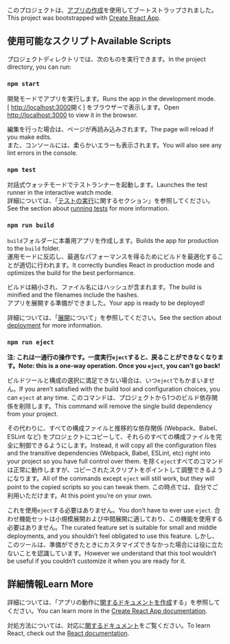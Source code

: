 <span data-ttu-id="cdc18-101">このプロジェクトは、[アプリの作成](https://github.com/facebook/create-react-app)を使用してブートストラップされました。</span><span class="sxs-lookup"><span data-stu-id="cdc18-101">This project was bootstrapped with [Create React App](https://github.com/facebook/create-react-app).</span></span>

## <a name="available-scripts"></a><span data-ttu-id="cdc18-102">使用可能なスクリプト</span><span class="sxs-lookup"><span data-stu-id="cdc18-102">Available Scripts</span></span>

<span data-ttu-id="cdc18-103">プロジェクトディレクトリでは、次のものを実行できます。</span><span class="sxs-lookup"><span data-stu-id="cdc18-103">In the project directory, you can run:</span></span>

### `npm start`

<span data-ttu-id="cdc18-104">開発モードでアプリを実行します。</span><span class="sxs-lookup"><span data-stu-id="cdc18-104">Runs the app in the development mode.</span></span><br>
<span data-ttu-id="cdc18-105">[ [http://localhost:3000](http://localhost:3000)開く] をブラウザーで表示します。</span><span class="sxs-lookup"><span data-stu-id="cdc18-105">Open [http://localhost:3000](http://localhost:3000) to view it in the browser.</span></span>

<span data-ttu-id="cdc18-106">編集を行った場合は、ページが再読み込みされます。</span><span class="sxs-lookup"><span data-stu-id="cdc18-106">The page will reload if you make edits.</span></span><br>
<span data-ttu-id="cdc18-107">また、コンソールには、柔らかいエラーも表示されます。</span><span class="sxs-lookup"><span data-stu-id="cdc18-107">You will also see any lint errors in the console.</span></span>

### `npm test`

<span data-ttu-id="cdc18-108">対話式ウォッチモードでテストランナーを起動します。</span><span class="sxs-lookup"><span data-stu-id="cdc18-108">Launches the test runner in the interactive watch mode.</span></span><br>
<span data-ttu-id="cdc18-109">詳細については、「[テストの実行](https://facebook.github.io/create-react-app/docs/running-tests)に関するセクション」を参照してください。</span><span class="sxs-lookup"><span data-stu-id="cdc18-109">See the section about [running tests](https://facebook.github.io/create-react-app/docs/running-tests) for more information.</span></span>

### `npm run build`

<span data-ttu-id="cdc18-110">`build`フォルダーに本番用アプリを作成します。</span><span class="sxs-lookup"><span data-stu-id="cdc18-110">Builds the app for production to the `build` folder.</span></span><br>
<span data-ttu-id="cdc18-111">運用モードに反応し、最適なパフォーマンスを得るためにビルドを最適化することが適切に行われます。</span><span class="sxs-lookup"><span data-stu-id="cdc18-111">It correctly bundles React in production mode and optimizes the build for the best performance.</span></span>

<span data-ttu-id="cdc18-112">ビルドは縮小され、ファイル名にはハッシュが含まれます。</span><span class="sxs-lookup"><span data-stu-id="cdc18-112">The build is minified and the filenames include the hashes.</span></span><br>
<span data-ttu-id="cdc18-113">アプリを展開する準備ができました。</span><span class="sxs-lookup"><span data-stu-id="cdc18-113">Your app is ready to be deployed!</span></span>

<span data-ttu-id="cdc18-114">詳細については、「[展開](https://facebook.github.io/create-react-app/docs/deployment)について」を参照してください。</span><span class="sxs-lookup"><span data-stu-id="cdc18-114">See the section about [deployment](https://facebook.github.io/create-react-app/docs/deployment) for more information.</span></span>

### `npm run eject`

<span data-ttu-id="cdc18-115">**注: これは一通行の操作です。一度実行`eject`すると、戻ることができなくなります。**</span><span class="sxs-lookup"><span data-stu-id="cdc18-115">**Note: this is a one-way operation. Once you `eject`, you can’t go back!**</span></span>

<span data-ttu-id="cdc18-116">ビルドツールと構成の選択に満足できない場合は、いつ`eject`でもかまいません。</span><span class="sxs-lookup"><span data-stu-id="cdc18-116">If you aren’t satisfied with the build tool and configuration choices, you can `eject` at any time.</span></span> <span data-ttu-id="cdc18-117">このコマンドは、プロジェクトから1つのビルド依存関係を削除します。</span><span class="sxs-lookup"><span data-stu-id="cdc18-117">This command will remove the single build dependency from your project.</span></span>

<span data-ttu-id="cdc18-118">その代わりに、すべての構成ファイルと推移的な依存関係 (Webpack、Babel、ESLint など) をプロジェクトにコピーして、それらのすべての構成ファイルを完全に制御できるようにします。</span><span class="sxs-lookup"><span data-stu-id="cdc18-118">Instead, it will copy all the configuration files and the transitive dependencies (Webpack, Babel, ESLint, etc) right into your project so you have full control over them.</span></span> <span data-ttu-id="cdc18-119">を除く`eject`すべてのコマンドは正常に動作しますが、コピーされたスクリプトをポイントして調整できるようになります。</span><span class="sxs-lookup"><span data-stu-id="cdc18-119">All of the commands except `eject` will still work, but they will point to the copied scripts so you can tweak them.</span></span> <span data-ttu-id="cdc18-120">この時点では、自分でご利用いただけます。</span><span class="sxs-lookup"><span data-stu-id="cdc18-120">At this point you’re on your own.</span></span>

<span data-ttu-id="cdc18-121">これを使用`eject`する必要はありません。</span><span class="sxs-lookup"><span data-stu-id="cdc18-121">You don’t have to ever use `eject`.</span></span> <span data-ttu-id="cdc18-122">合わせ機能セットは小規模展開および中間展開に適しており、この機能を使用する必要はありません。</span><span class="sxs-lookup"><span data-stu-id="cdc18-122">The curated feature set is suitable for small and middle deployments, and you shouldn’t feel obligated to use this feature.</span></span> <span data-ttu-id="cdc18-123">しかし、このツールは、準備ができたときにカスタマイズできなかった場合には役に立たないことを認識しています。</span><span class="sxs-lookup"><span data-stu-id="cdc18-123">However we understand that this tool wouldn’t be useful if you couldn’t customize it when you are ready for it.</span></span>

## <a name="learn-more"></a><span data-ttu-id="cdc18-124">詳細情報</span><span class="sxs-lookup"><span data-stu-id="cdc18-124">Learn More</span></span>

<span data-ttu-id="cdc18-125">詳細については、「アプリの動作に[関するドキュメントを作成](https://facebook.github.io/create-react-app/docs/getting-started)する」を参照してください。</span><span class="sxs-lookup"><span data-stu-id="cdc18-125">You can learn more in the [Create React App documentation](https://facebook.github.io/create-react-app/docs/getting-started).</span></span>

<span data-ttu-id="cdc18-126">対処方法については、対応に[関するドキュメント](https://reactjs.org/)をご覧ください。</span><span class="sxs-lookup"><span data-stu-id="cdc18-126">To learn React, check out the [React documentation](https://reactjs.org/).</span></span>

